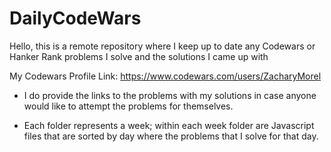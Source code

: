 # DailyCodeWars

Hello, this is a remote repository where I keep up to date any Codewars or Hanker Rank problems I solve and the solutions I came up with

My Codewars Profile Link: https://www.codewars.com/users/ZacharyMorel

- I do provide the links to the problems with my solutions in case anyone would like to attempt the problems for themselves.   

- Each folder represents a week; within each week folder are Javascript files that are sorted by day where the problems that I solve for that day. 